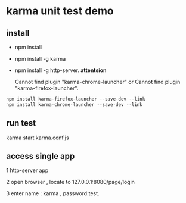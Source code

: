 # karma unit test demo

## install

- npm install 

- npm install -g karma

- npm install -g http-server.
**attentsion**

  Cannot find plugin "karma-chrome-launcher" or Cannot find plugin "karma-firefox-launcher".

```js
npm install karma-firefox-launcher --save-dev --link
npm install karma-chrome-launcher --save-dev --link
```

## run test

karma start karma.conf.js

## access single app

1 http-server app

2 open browser , locate to 127.0.0.1:8080/page/login

3 enter name : karma , password:test.